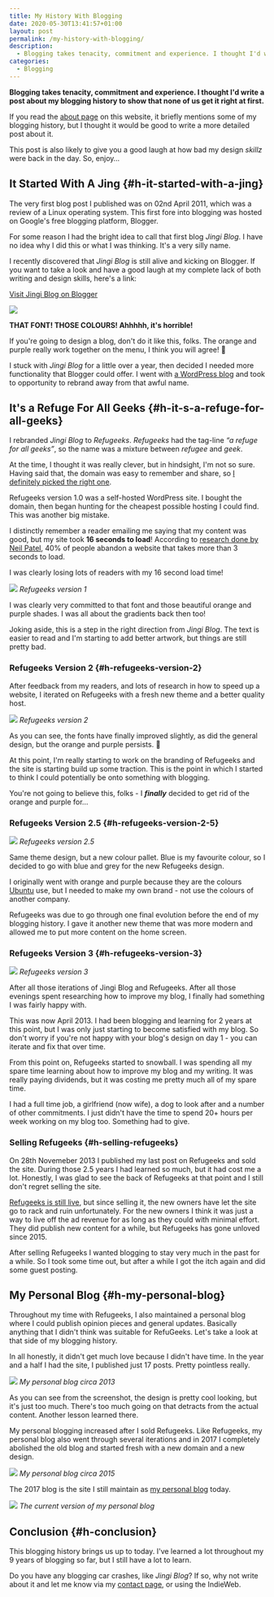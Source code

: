 ```yaml
---
title: My History With Blogging
date: 2020-05-30T13:41:57+01:00
layout: post
permalink: /my-history-with-blogging/
description:
  - Blogging takes tenacity, commitment and experience. I thought I'd write a post about my blogging history to show that none of us get it right at first.
categories:
  - Blogging
---
```

**Blogging takes tenacity, commitment and experience. I thought I'd write a post about my blogging history to show that none of us get it right at first.**

If you read the [about page](/about/) on this website, it briefly mentions some of my blogging history, but I thought it would be good to write a more detailed post about it.

This post is also likely to give you a good laugh at how bad my design _skillz_ were back in the day. So, enjoy&#8230;

## It Started With A Jing {#h-it-started-with-a-jing}

The very first blog post I published was on 02nd April 2011, which was a review of a Linux operating system. This first fore into blogging was hosted on Google's free blogging platform, Blogger.

For some reason I had the bright idea to call that first blog _Jingi Blog_. I have no idea why I did this or what I was thinking. It's a very silly name.

I recently discovered that _Jingi Blog_ is still alive and kicking on Blogger. If you want to take a look and have a good laugh at my complete lack of both writing and design skills, here's a link:

<a class="button brutal-shadow" target="blank" href="http://jingiblog.blogspot.com/" rel="noopener noreferrer"><i class="lab la-blogger-b la-lg"></i> Visit Jingi Blog on Blogger</a>

![](/assets/images/00-JingiBlog.png)  

**THAT FONT! THOSE COLOURS! Ahhhhh, it's horrible!**

If you're going to design a blog, don't do it like this, folks. The orange and purple really work together on the menu, I think you will agree! 🙂

I stuck with _Jingi Blog_ for a little over a year, then decided I needed more functionality that Blogger could offer. I went with [a WordPress blog](/how-to-start-a-blog-if-youre-not-a-nerd/) and took to opportunity to rebrand away from that awful name.

## It's a Refuge For All Geeks {#h-it-s-a-refuge-for-all-geeks}

I rebranded _Jingi Blog_ to _Refugeeks_. _Refugeeks_ had the tag-line _&#8220;a refuge for all geeks&#8221;_, so the name was a mixture between _refugee_ and _geek_.

At the time, I thought it was really clever, but in hindsight, I'm not so sure. Having said that, the domain was easy to remember and share, so [I definitely picked the right one](/choosing-the-right-domain-name-for-your-blog/).

Refugeeks version 1.0 was a self-hosted WordPress site. I bought the domain, then began hunting for the cheapest possible hosting I could find. This was another big mistake.

I distinctly remember a reader emailing me saying that my content was good, but my site took **16 seconds to load**! According to [research done by Neil Patel](https://neilpatel.com/blog/loading-time/), 40% of people abandon a website that takes more than 3 seconds to load.

I was clearly losing lots of readers with my 16 second load time!

![](/assets/images/02-RefuGeeks-V1.png)
*Refugeeks version 1*

I was clearly very committed to that font and those beautiful orange and purple shades. I was all about the gradients back then too!

Joking aside, this is a step in the right direction from _Jingi Blog_. The text is easier to read and I'm starting to add better artwork, but things are still pretty bad.

### Refugeeks Version 2 {#h-refugeeks-version-2}

After feedback from my readers, and lots of research in how to speed up a website, I iterated on Refugeeks with a fresh new theme and a better quality host.

![](/assets/images/03-RefuGeeks-V2.png)
*Refugeeks version 2*

As you can see, the fonts have finally improved slightly, as did the general design, but the orange and purple persists. 🙁

At this point, I'm really starting to work on the branding of Refugeeks and the site is starting build up some traction. This is the point in which I started to think I could potentially be onto something with blogging.

You're not going to believe this, folks - I **_finally_** decided to get rid of the orange and purple for&#8230;

### Refugeeks Version 2.5 {#h-refugeeks-version-2-5}

![](/assets/images/04-RefuGeeks-V3.png)
*Refugeeks version 2.5*

Same theme design, but a new colour pallet. Blue is my favourite colour, so I decided to go with blue and grey for the new Refugeeks design.

I originally went with orange and purple because they are the colours [Ubuntu](https://ubuntu.com) use, but I needed to make my own brand - not use the colours of another company.

Refugeeks was due to go through one final evolution before the end of my blogging history. I gave it another new theme that was more modern and allowed me to put more content on the home screen.

### Refugeeks Version 3 {#h-refugeeks-version-3}

![](/assets/images/05-RefuGeeks-V4.png)
*Refugeeks version 3*

After all those iterations of Jingi Blog and Refugeeks. After all those evenings spent researching how to improve my blog, I finally had something I was fairly happy with.

This was now April 2013. I had been blogging and learning for 2 years at this point, but I was only just starting to become satisfied with my blog. So don't worry if you're not happy with your blog's design on day 1 - you can iterate and fix that over time.

From this point on, Refugeeks started to snowball. I was spending all my spare time learning about how to improve my blog and my writing. It was really paying dividends, but it was costing me pretty much all of my spare time.

I had a full time job, a girlfriend (now wife), a dog to look after and a number of other commitments. I just didn't have the time to spend 20+ hours per week working on my blog too. Something had to give.

### Selling Refugeeks {#h-selling-refugeeks}

On 28th Novemeber 2013 I published my last post on Refugeeks and sold the site. During those 2.5 years I had learned so much, but it had cost me a lot. Honestly, I was glad to see the back of Refugeeks at that point and I still don't regret selling the site.

[Refugeeks is still live](https://refugeeks.com), but since selling it, the new owners have let the site go to rack and ruin unfortunately. For the new owners I think it was just a way to live off the ad revenue for as long as they could with minimal effort. They did publish new content for a while, but Refugeeks has gone unloved since 2015.

After selling Refugeeks I wanted blogging to stay very much in the past for a while. So I took some time out, but after a while I got the itch again and did some guest posting.

## My Personal Blog {#h-my-personal-blog}

Throughout my time with Refugeeks, I also maintained a personal blog where I could publish opinion pieces and general updates. Basically anything that I didn't think was suitable for RefuGeeks. Let's take a look at that side of my blogging history.

In all honestly, it didn't get much love because I didn't have time. In the year and a half I had the site, I published just 17 posts. Pretty pointless really.

![](/assets/images/kevquirk.com-vintage.png)
*My personal blog circa 2013*

As you can see from the screenshot, the design is pretty cool looking, but it's just too much. There's too much going on that detracts from the actual content. Another lesson learned there.

My personal blogging increased after I sold Refugeeks. Like Refugeeks, my personal blog also went through several iterations and in 2017 I completely abolished the old blog and started fresh with a new domain and a new design.

![](/assets/images/kevquirk.com-v2.png)
*My personal blog circa 2015*

The 2017 blog is the site I still maintain as [my personal blog](https://kevquirk.com) today.

![](/assets/images/kevq.uk-current.png)
*The current version of my personal blog*

## Conclusion {#h-conclusion}

This blogging history brings us up to today. I've learned a lot throughout my 9 years of blogging so far, but I still have a lot to learn.

Do you have any blogging car crashes, like _Jingi Blog_? If so, why not write about it and let me know via my [contact page](/contact/), or using the IndieWeb.
